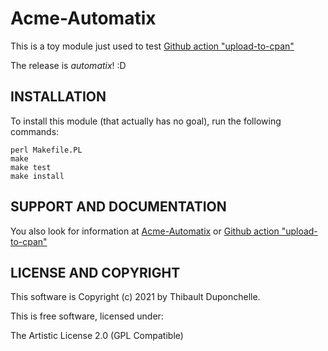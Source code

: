 # Acme-Automatix

This is a toy module just used to test [Github action "upload-to-cpan"](https://github.com/thibaultduponchelle/upload-to-cpan)

The release is *automatix*! :D

## INSTALLATION

To install this module (that actually has no goal), run the following commands:

	perl Makefile.PL
	make
	make test
	make install

## SUPPORT AND DOCUMENTATION

You also look for information at [Acme-Automatix](https://github.com/thibaultduponchelle/Acme-Automatix) or [Github action "upload-to-cpan"](https://github.com/thibaultduponchelle/upload-to-cpan)

## LICENSE AND COPYRIGHT

This software is Copyright (c) 2021 by Thibault Duponchelle.

This is free software, licensed under:

  The Artistic License 2.0 (GPL Compatible)
